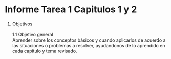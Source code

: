 # Informe Tarea 1 Capitulos 1 y 2
1. Objetivos   <br />  
1.1 Objetivo general<br />
Aprender sobre los conceptos básicos y cuando aplicarlos de acuerdo a las situaciones o problemas a resolver, ayudandonos de lo aprendido en cada capítulo y tema revisado.
